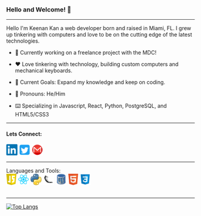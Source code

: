 ### Hello and Welcome! 👋
<hr />
Hello I'm Keenan Kan a web developer born and raised in Miami, FL. I grew up tinkering with computers and love to be on the cutting edge of the latest technologies.


- 🤔 Currently working on a freelance project with the MDC!

- ❤️ Love tinkering with technology, building custom computers and mechanical keyboards.

- 🥅 Current Goals: Expand my knowledge and keep on coding. 

- 👨 Pronouns: He/Him

- ⌨️ Specializing in Javascript, React, Python, PostgreSQL, and HTML5/CSS3
---
<h4>Lets Connect:</h4>
<a href="https://www.linkedin.com/in/keenankan/" target="_blank"><img height="30" src="https://github.com/keenerz/keenerz/blob/main/Resources/LinkedIn.png?raw=true" /></a>
<a href="https://twitter.com/KeenanSKan" target="_blank"><img height="30" src="https://github.com/keenerz/keenerz/blob/main/Resources/Twitter.png?raw=true" /></a>
<a href="mailto:keenankandev@gmail.com" target="_blank"><img height="30" src="https://github.com/keenerz/keenerz/blob/main/Resources/logo-gmail-9983.png?raw=true" /></a>
<hr />
Languages and Tools:
<div>
<img height="30" src="https://github.com/keenerz/keenerz/blob/main/Resources/javascript.png?raw=true" />
 <img height="30" src="https://github.com/keenerz/keenerz/blob/main/Resources/reactjsjs.png?raw=true" />
 <img height="30" src="https://github.com/keenerz/keenerz/blob/main/Resources/pythontrue.png?raw=true" /> 
 <img height="30" src="https://github.com/keenerz/keenerz/blob/main/Resources/flask2.png?raw=true" />
  <img height="30" src="https://github.com/keenerz/keenerz/blob/main/Resources/postgressql.png?raw=true" />
  <img height="30" src="https://github.com/keenerz/keenerz/blob/main/Resources/html5.png?raw=true" />
  <img height="30" src="https://github.com/keenerz/keenerz/blob/main/Resources/css3.png?raw=true" />
  </div>
<br/ >
<hr />

[![Top Langs](https://github-readme-stats.vercel.app/api/top-langs/?username=keenerz&layout=compact&theme=dark)](https://github.com/keenerz/github-readme-stats)

<br>

<!-- [![Keenan's GitHub stats](https://github-readme-stats.vercel.app/api?username=keenerz&theme=dark&show_icons=true)](https://github.com/keenerz/github-readme-stats) -->

